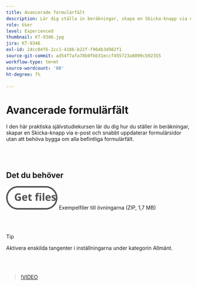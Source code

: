 ```yaml
---
title: Avancerade formulärfält
description: Lär dig ställa in beräkningar, skapa en Skicka-knapp via e-post och snabbt uppdatera formulärsidor utan att behöva bygga om alla befintliga formulärfält
role: User
level: Experienced
thumbnail: KT-9346.jpg
jira: KT-9346
exl-id: 24cc04f6-1cc1-4186-b22f-f96db3d982f1
source-git-commit: ad54f7afa78b0fbb31eccf455723a8890cb92355
workflow-type: tm+mt
source-wordcount: '80'
ht-degree: 7%

---
```


# Avancerade formulärfält

I den här praktiska självstudiekursen lär du dig hur du ställer in beräkningar, skapar en Skicka-knapp via e-post och snabbt uppdaterar formulärsidor utan att behöva bygga om alla befintliga formulärfält.

<br> 

## Det du behöver

[![Hämta filer](../assets/Getfiles.svg)](../assets/ProjectEstimate.zip)
Exempelfiler till övningarna (ZIP, 1,7 MB)

<br> 

>[!TIP]
>
>Aktivera enskilda tangenter i inställningarna under kategorin Allmänt.

<br> 

>[!VIDEO](https://video.tv.adobe.com/v/340379?quality=12&learn=on&hidetitle=true)
